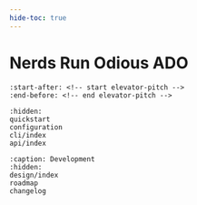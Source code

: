 ```yaml
---
hide-toc: true
---
```


# Nerds Run Odious ADO

```{include} ../README.md
:start-after: <!-- start elevator-pitch -->
:end-before: <!-- end elevator-pitch -->
```

```{toctree}
:hidden:
quickstart
configuration
cli/index
api/index
```

```{toctree}
:caption: Development
:hidden:
design/index
roadmap
changelog
```
